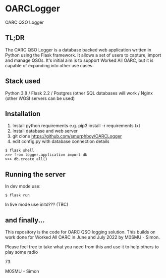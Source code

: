 # OARCLogger
OARC QSO Logger

## TL;DR

The OARC QSO Logger is a database backed web application written in Python using the Flask framework. It allows a set of users to capture, import and manage QSOs. It's initial aim is to support Worked All OARC, but it is capable of expanding into other use cases.

## Stack used

Python 3.8 / Flask 2.2 / Postgres (other SQL databases will work / Nginx (other WGSI servers can be used)

## Installation

1. Install python requirements e.g. pip3 install -r requirements.txt
1. Install database and web server
1. git clone https://github.com/smurphboy/OARCLogger
1. edit config.py with database connection details

```
$ flask shell
>>> from logger.application import db
>>> db.create_all()
```

## Running the server

In dev mode use:

```
$ flask run
```

In live mode use initd??? (TBC)

## and finally...

This repository is the code for OARC QSO logging solution. This builds on work done for Worked All OARC in June and July 2022 by M0SMU - Simon.

Please feel free to take what you need from this and use it to help others to play some radio

73

M0SMU - Simon
